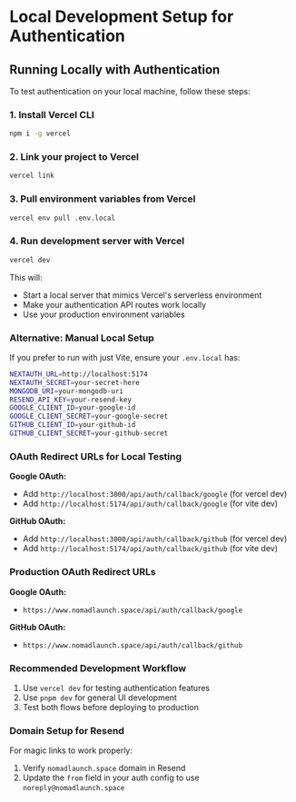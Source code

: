 # Local Development Setup for Authentication

## Running Locally with Authentication

To test authentication on your local machine, follow these steps:

### 1. Install Vercel CLI

```bash
npm i -g vercel
```

### 2. Link your project to Vercel

```bash
vercel link
```

### 3. Pull environment variables from Vercel

```bash
vercel env pull .env.local
```

### 4. Run development server with Vercel

```bash
vercel dev
```

This will:

- Start a local server that mimics Vercel's serverless environment
- Make your authentication API routes work locally
- Use your production environment variables

### Alternative: Manual Local Setup

If you prefer to run with just Vite, ensure your `.env.local` has:

```bash
NEXTAUTH_URL=http://localhost:5174
NEXTAUTH_SECRET=your-secret-here
MONGODB_URI=your-mongodb-uri
RESEND_API_KEY=your-resend-key
GOOGLE_CLIENT_ID=your-google-id
GOOGLE_CLIENT_SECRET=your-google-secret
GITHUB_CLIENT_ID=your-github-id
GITHUB_CLIENT_SECRET=your-github-secret
```

### OAuth Redirect URLs for Local Testing

**Google OAuth:**

- Add `http://localhost:3000/api/auth/callback/google` (for vercel dev)
- Add `http://localhost:5174/api/auth/callback/google` (for vite dev)

**GitHub OAuth:**

- Add `http://localhost:3000/api/auth/callback/github` (for vercel dev)
- Add `http://localhost:5174/api/auth/callback/github` (for vite dev)

### Production OAuth Redirect URLs

**Google OAuth:**

- `https://www.nomadlaunch.space/api/auth/callback/google`

**GitHub OAuth:**

- `https://www.nomadlaunch.space/api/auth/callback/github`

### Recommended Development Workflow

1. Use `vercel dev` for testing authentication features
2. Use `pnpm dev` for general UI development
3. Test both flows before deploying to production

### Domain Setup for Resend

For magic links to work properly:

1. Verify `nomadlaunch.space` domain in Resend
2. Update the `from` field in your auth config to use `noreply@nomadlaunch.space`
